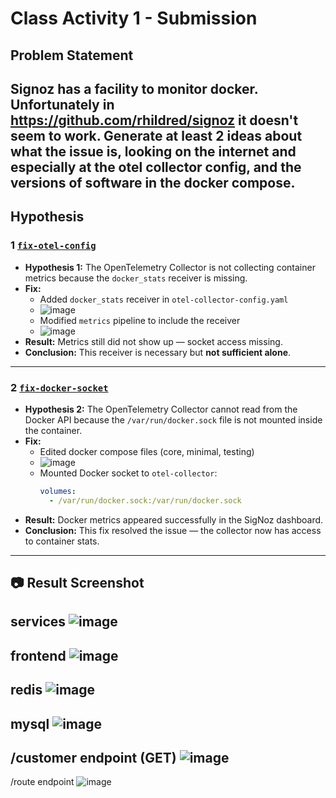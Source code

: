 # Class Activity 1 - Submission

## Problem Statement

Signoz has a facility to monitor docker. Unfortunately in https://github.com/rhildred/signoz it doesn't seem to work. Generate at least 2 ideas about what the issue is, looking on the internet and especially at the otel collector config, and the versions of software in the docker compose.
---
## Hypothesis

### 1 [`fix-otel-config`](https://github.com/nmrepos/INFO8985Task1/tree/fix-otel-config/)

- **Hypothesis 1:** The OpenTelemetry Collector is not collecting container metrics because the `docker_stats` receiver is missing.
- **Fix:**
  - Added `docker_stats` receiver in `otel-collector-config.yaml`
  - ![image](https://github.com/user-attachments/assets/2e07e234-5c01-4259-92e8-ea0ec9417bfb)
  - Modified `metrics` pipeline to include the receiver
  - ![image](https://github.com/user-attachments/assets/8851815d-b4a1-4031-924a-5b23a79c021d)
- **Result:** Metrics still did not show up — socket access missing.
- **Conclusion:** This receiver is necessary but **not sufficient alone**.

---

### 2 [`fix-docker-socket`](https://github.com/nmrepos/INFO8985Task1/tree/fix-docker-socket)

- **Hypothesis 2:** The OpenTelemetry Collector cannot read from the Docker API because the `/var/run/docker.sock` file is not mounted inside the container.
- **Fix:**
  - Edited docker compose files (core, minimal, testing)
  - ![image](https://github.com/user-attachments/assets/fb4034b7-9b65-4376-8f8a-a4104d4baea3)
  - Mounted Docker socket to `otel-collector`:
    ```yaml
    volumes:
      - /var/run/docker.sock:/var/run/docker.sock
    ```
- **Result:** Docker metrics appeared successfully in the SigNoz dashboard.
- **Conclusion:** This fix resolved the issue — the collector now has access to container stats.
---

## 📷 Result Screenshot
services
![image](https://github.com/user-attachments/assets/35251e44-d34d-447e-ae92-fb5493e73be3)
---
frontend
![image](https://github.com/user-attachments/assets/0012298c-12d5-407f-9567-79c7b70f5e30)
---
redis
![image](https://github.com/user-attachments/assets/543899d4-09e9-473a-9983-a0b1ef097d7b)
---
mysql
![image](https://github.com/user-attachments/assets/69a5aef2-5300-48fd-907a-e8b70f890211)
---
/customer endpoint (GET)
![image](https://github.com/user-attachments/assets/c4167d16-2676-4c1f-9561-2aceb09f45ce)
---
/route endpoint 
![image](https://github.com/user-attachments/assets/9426b6ba-3349-4d8c-aaae-20a328d5c08f)






